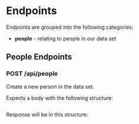 # Endpoints

Endpoints are grouped into the following categories:

- **people** - relating to people in our data set

## People Endpoints

### POST /api/people

Create a new person in the data set.

Expects a body with the following structure:

```json

```

Response will be in this structure:

```json

```
